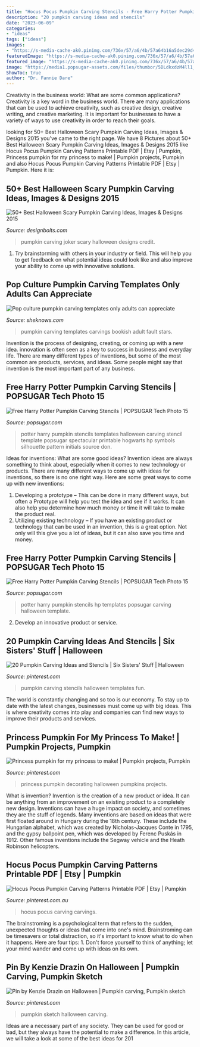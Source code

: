 ```yaml
---
title: "Hocus Pocus Pumpkin Carving Stencils - Free Harry Potter Pumpkin Carving Stencils"
description: "20 pumpkin carving ideas and stencils"
date: "2023-06-09"
categories:
- "ideas"
tags: ["ideas"]
images:
- "https://s-media-cache-ak0.pinimg.com/736x/57/a6/4b/57a64b16a5dec29d450c4147369bc28c--halloween-pumpkin-stencils-pumpkin-carving-templates.jpg"
featuredImage: "https://s-media-cache-ak0.pinimg.com/736x/57/a6/4b/57a64b16a5dec29d450c4147369bc28c--halloween-pumpkin-stencils-pumpkin-carving-templates.jpg"
featured_image: "https://s-media-cache-ak0.pinimg.com/736x/57/a6/4b/57a64b16a5dec29d450c4147369bc28c--halloween-pumpkin-stencils-pumpkin-carving-templates.jpg"
image: "https://media1.popsugar-assets.com/files/thumbor/5DLdkxdzM4ll1_RxPTiIbcXHywU/fit-in/1200x630/filters:format_auto-!!-:strip_icc-!!-:fill-!white!-/2016/09/05/876/n/41570443/7789195a_hp_logo/i/Free-Harry-Potter-Pumpkin-Templates.jpg"
ShowToc: true
author: "Dr. Fannie Dare"
---
```



Creativity in the business world: What are some common applications?
Creativity is a key word in the business world. There are many applications that can be used to achieve creativity, such as creative design, creative writing, and creative marketing. It is important for businesses to have a variety of ways to use creativity in order to reach their goals.

	

		
looking for 50+ Best Halloween Scary Pumpkin Carving Ideas, Images &amp; Designs 2015 you've came to the right page. We have 8 Pictures about 50+ Best Halloween Scary Pumpkin Carving Ideas, Images &amp; Designs 2015 like Hocus Pocus Pumpkin Carving Patterns Printable PDF | Etsy | Pumpkin, Princess pumpkin for my princess to make! | Pumpkin projects, Pumpkin and also Hocus Pocus Pumpkin Carving Patterns Printable PDF | Etsy | Pumpkin. Here it is:
		
    
## 50+ Best Halloween Scary Pumpkin Carving Ideas, Images &amp; Designs 2015

<img loading=lazy src="http://www.designbolts.com/wp-content/uploads/2015/09/Joker-Pumpkin-carving-ideas-2015.jpg" onerror="this.onerror=null;this.src='https://tse1.mm.bing.net/th?id=OIP.i6wZXIGeGYF8iLsTDfrkZAHaHa&amp;pid=15.1';" alt="50+ Best Halloween Scary Pumpkin Carving Ideas, Images &amp; Designs 2015">

_Source: designbolts.com_

>pumpkin carving joker scary halloween designs credit. 

	

1. Try brainstorming with others in your industry or field. This will help you to get feedback on what potential ideas could look like and also improve your ability to come up with innovative solutions.

    
## Pop Culture Pumpkin Carving Templates Only Adults Can Appreciate

<img loading=lazy src="http://cdn.sheknows.com/articles/2014/10/Colleen/Adult-Pumpkin-Bookish.jpg" onerror="this.onerror=null;this.src='https://tse3.mm.bing.net/th?id=OIP.vTNQ6QQWcqzGRSE9HKKN4wHaEK&amp;pid=15.1';" alt="Pop culture pumpkin carving templates only adults can appreciate">

_Source: sheknows.com_

>pumpkin carving templates carvings bookish adult fault stars. 

	

Invention is the process of designing, creating, or coming up with a new idea. innovation is often seen as a key to success in business and everyday life. There are many different types of inventions, but some of the most common are products, services, and ideas. Some people might say that invention is the most important part of any business.

    
## Free Harry Potter Pumpkin Carving Stencils | POPSUGAR Tech Photo 15

<img loading=lazy src="https://media1.popsugar-assets.com/files/thumbor/2PIVo7ozfteErCjdHr6iuuSyBnk/fit-in/728xorig/filters:format_auto-!!-:strip_icc-!!-/2016/09/05/876/n/41570443/7789195a_hp_logo/i/Free-Harry-Potter-Pumpkin-Templates.jpg" onerror="this.onerror=null;this.src='https://tse2.mm.bing.net/th?id=OIP.PMTAkQdZ5VEBnx_6f8oLowHaHa&amp;pid=15.1';" alt="Free Harry Potter Pumpkin Carving Stencils | POPSUGAR Tech Photo 15">

_Source: popsugar.com_

>potter harry pumpkin stencils templates halloween carving stencil template popsugar spectacular printable hogwarts hp symbols silhouette pattern initials source don. 

	

Ideas for inventions: What are some good ideas?
Invention ideas are always something to think about, especially when it comes to new technology or products. There are many different ways to come up with ideas for inventions, so there is no one right way. Here are some great ways to come up with new inventions: 
1. Developing a prototype – This can be done in many different ways, but often a Prototype will help you test the idea and see if it works. It can also help you determine how much money or time it will take to make the product real. 
2. Utilizing existing technology – If you have an existing product or technology that can be used in an invention, this is a great option. Not only will this give you a lot of ideas, but it can also save you time and money. 

    
## Free Harry Potter Pumpkin Carving Stencils | POPSUGAR Tech Photo 15

<img loading=lazy src="https://media1.popsugar-assets.com/files/thumbor/5DLdkxdzM4ll1_RxPTiIbcXHywU/fit-in/1200x630/filters:format_auto-!!-:strip_icc-!!-:fill-!white!-/2016/09/05/876/n/41570443/7789195a_hp_logo/i/Free-Harry-Potter-Pumpkin-Templates.jpg" onerror="this.onerror=null;this.src='https://tse4.mm.bing.net/th?id=OIP.rNvIm3PtxSQxEbxRUBGKmwHaD4&amp;pid=15.1';" alt="Free Harry Potter Pumpkin Carving Stencils | POPSUGAR Tech Photo 15">

_Source: popsugar.com_

>potter harry pumpkin stencils hp templates popsugar carving halloween template. 

	

2. Develop an innovative product or service.

    
## 20 Pumpkin Carving Ideas And Stencils | Six Sisters&#039; Stuff | Halloween

<img loading=lazy src="https://s-media-cache-ak0.pinimg.com/736x/57/a6/4b/57a64b16a5dec29d450c4147369bc28c--halloween-pumpkin-stencils-pumpkin-carving-templates.jpg" onerror="this.onerror=null;this.src='https://tse4.mm.bing.net/th?id=OIP.jgpWkpOzgLqpvq7bUHIu4QHaKT&amp;pid=15.1';" alt="20 Pumpkin Carving Ideas and Stencils | Six Sisters&#039; Stuff | Halloween">

_Source: pinterest.com_

>pumpkin carving stencils halloween templates fun. 

	

The world is constantly changing and so too is our economy. To stay up to date with the latest changes, businesses must come up with big ideas. This is where creativity comes into play and companies can find new ways to improve their products and services.

    
## Princess Pumpkin For My Princess To Make! | Pumpkin Projects, Pumpkin

<img loading=lazy src="https://i.pinimg.com/originals/7b/5b/cb/7b5bcb5d5febd2faa15d30c3c16fc98b.jpg" onerror="this.onerror=null;this.src='https://tse4.mm.bing.net/th?id=OIP.oWars-GuRTyDd-PCC2quxAHaHa&amp;pid=15.1';" alt="Princess pumpkin for my princess to make! | Pumpkin projects, Pumpkin">

_Source: pinterest.com_

>princess pumpkin decorating halloween pumpkins projects. 

	

What is invention?
Invention is the creation of a new product or idea. It can be anything from an improvement on an existing product to a completely new design. Inventions can have a huge impact on society, and sometimes they are the stuff of legends.
Many inventions are based on ideas that were first floated around in Hungary during the 18th century. These include the Hungarian alphabet, which was created by Nicholas-Jacques Conte in 1795, and the gypsy ballpoint pen, which was developed by Ferenc Puskás in 1912. Other famous inventions include the Segway vehicle and the Heath Robinson helicopters.

    
## Hocus Pocus Pumpkin Carving Patterns Printable PDF | Etsy | Pumpkin

<img loading=lazy src="https://i.pinimg.com/736x/4d/ff/f9/4dfff9bc444746d5c6d41df8a6982eb7.jpg" onerror="this.onerror=null;this.src='https://tse2.mm.bing.net/th?id=OIP.KamF9gnxDXfHgh2Pg4afDgHaJ4&amp;pid=15.1';" alt="Hocus Pocus Pumpkin Carving Patterns Printable PDF | Etsy | Pumpkin">

_Source: pinterest.com.au_

>hocus pocus carving carvings. 

	

The brainstroming is a psychological term that refers to the sudden, unexpected thoughts or ideas that come into one's mind. Brainstroming can be timesavers or total distraction, so it's important to know what to do when it happens. Here are four tips: 1. Don't force yourself to think of anything; let your mind wander and come up with ideas on its own. 
    
## Pin By Kenzie Drazin On Halloween | Pumpkin Carving, Pumpkin Sketch

<img loading=lazy src="https://i.pinimg.com/originals/12/d6/b6/12d6b6ff05cababecd32584e6f7cf5a7.jpg" onerror="this.onerror=null;this.src='https://tse3.mm.bing.net/th?id=OIP.Ntq9c02z3lPt_va9iVTz1QHaFj&amp;pid=15.1';" alt="Pin by Kenzie Drazin on Halloween | Pumpkin carving, Pumpkin sketch">

_Source: pinterest.com_

>pumpkin sketch halloween carving. 

	

Ideas are a necessary part of any society. They can be used for good or bad, but they always have the potential to make a difference. In this article, we will take a look at some of the best ideas for 201
